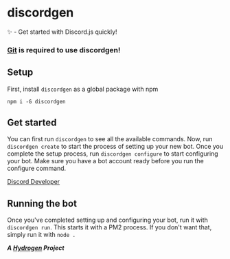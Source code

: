 # discordgen
✨ - Get started with Discord.js quickly!

### [Git](https://git-scm.com/) is required to use discordgen!

## Setup
First, install `discordgen` as a global package with npm
```
npm i -G discordgen
```

## Get started
You can first run `discordgen` to see all the available commands. Now, run `discordgen create` to start 
the process of setting up your new bot. Once you complete the setup process, run `discordgen configure` to start configuring your bot. Make sure you have a bot account ready before you run the configure command. 

[Discord Developer](https://discordapp.com/developers/applications)

## Running the bot
Once you've completed setting up and configuring your bot, run it with `discordgen run`. This starts it with a PM2 process. If you don't want that, simply run it with `node .`

***A [Hydrogen](https://thehydrogen.xyz) Project***